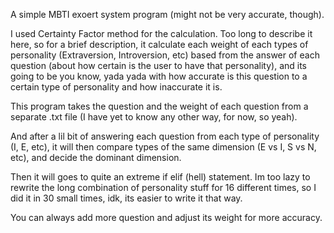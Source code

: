 A simple MBTI exoert system program (might not be very accurate, though).

I used Certainty Factor method for the calculation. Too long to describe it here, 
so for a brief description, it calculate each weight of each types of personality (Extraversion, Introversion, etc)
based from the answer of each question (about how certain is the user to have that personality), and its going to be
you know, yada yada with how accurate is this question to a certain type of personality and how inaccurate it is.

This program takes the question and the weight of each question from a separate .txt file
(I have yet to know any other way, for now, so yeah).

And after a lil bit of answering each question from each type of personality (I, E, etc), 
it will then compare types of the same dimension (E vs I, S vs N, etc), and decide the dominant dimension.

Then it will goes to quite an extreme if elif (hell) statement.
Im too lazy to rewrite the long combination of personality stuff for 16 different times,
so I did it in 30 small times, idk, its easier to write it that way.

You can always add more question and adjust its weight for more accuracy.
